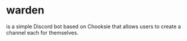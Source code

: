 # warden

is a simple Discord bot based on Chooksie that allows users to create a channel each for themselves.
